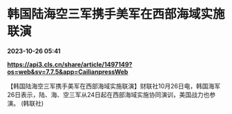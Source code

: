 # 韩国陆海空三军携手美军在西部海域实施联演

**2023-10-26 05:41**

**https://api3.cls.cn/share/article/1497149?os=web&sv=7.7.5&app=CailianpressWeb**

【韩国陆海空三军携手美军在西部海域实施联演】财联社10月26日电，韩国海军26日表示，陆、海、空三军从24日起在西部海域实施协同演训，美国战力也参演。 (韩联社)